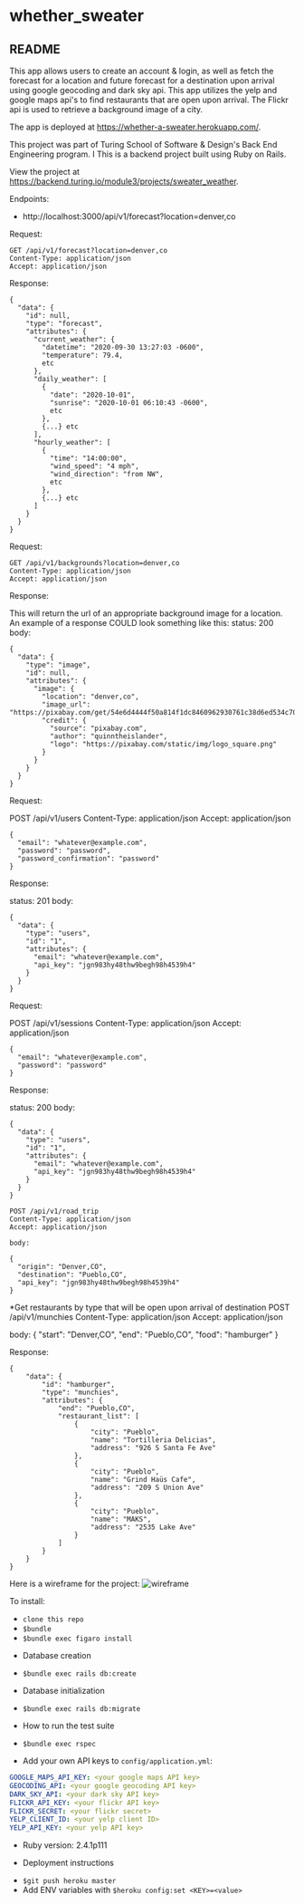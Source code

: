 # whether_sweater

## README

This app allows users to create an account & login, as well as fetch the forecast for a location and future forecast for a destination upon arrival using google geocoding and dark sky api. This app utilizes the yelp and google maps api's to find restaurants that are open upon arrival. The Flickr api is used to retrieve a background image of a city.

The app is deployed at https://whether-a-sweater.herokuapp.com/.

This project was part of Turing School of Software & Design's Back End Engineering program. I This is a backend project built using Ruby on Rails.

View the project at https://backend.turing.io/module3/projects/sweater_weather.

Endpoints:
- http://localhost:3000/api/v1/forecast?location=denver,co

Request:
```
GET /api/v1/forecast?location=denver,co
Content-Type: application/json
Accept: application/json
```

Response:
```
{
  "data": {
    "id": null,
    "type": "forecast",
    "attributes": {
      "current_weather": {
        "datetime": "2020-09-30 13:27:03 -0600",
        "temperature": 79.4,
        etc
      },
      "daily_weather": [
        {
          "date": "2020-10-01",
          "sunrise": "2020-10-01 06:10:43 -0600",
          etc
        },
        {...} etc
      ],
      "hourly_weather": [
        {
          "time": "14:00:00",
          "wind_speed": "4 mph",
          "wind_direction": "from NW",
          etc
        },
        {...} etc
      ]
    }
  }
}
```

Request:
```
GET /api/v1/backgrounds?location=denver,co
Content-Type: application/json
Accept: application/json
```
Response:

This will return the url of an appropriate background image for a location.
An example of a response COULD look something like this:
status: 200
body:

```
{
  "data": {
    "type": "image",
    "id": null,
    "attributes": {
      "image": {
        "location": "denver,co",
        "image_url": "https://pixabay.com/get/54e6d4444f50a814f1dc8460962930761c38d6ed534c704c7c2878dd954dc451_640.jpg",
        "credit": {
          "source": "pixabay.com",
          "author": "quinntheislander",
          "logo": "https://pixabay.com/static/img/logo_square.png"
        }
      }
    }
  }
}
```

Request:

POST /api/v1/users
Content-Type: application/json
Accept: application/json

```
{
  "email": "whatever@example.com",
  "password": "password",
  "password_confirmation": "password"
}
```

Response:

status: 201
body:

```
{
  "data": {
    "type": "users",
    "id": "1",
    "attributes": {
      "email": "whatever@example.com",
      "api_key": "jgn983hy48thw9begh98h4539h4"
    }
  }
}
```

Request:

POST /api/v1/sessions
Content-Type: application/json
Accept: application/json
```
{
  "email": "whatever@example.com",
  "password": "password"
}
```
Response:

status: 200
body:

```
{
  "data": {
    "type": "users",
    "id": "1",
    "attributes": {
      "email": "whatever@example.com",
      "api_key": "jgn983hy48thw9begh98h4539h4"
    }
  }
}
```

```
POST /api/v1/road_trip
Content-Type: application/json
Accept: application/json

body:

{
  "origin": "Denver,CO",
  "destination": "Pueblo,CO",
  "api_key": "jgn983hy48thw9begh98h4539h4"
}
```

*Get restaurants by type that will be open upon arrival of destination
POST /api/v1/munchies
Content-Type: application/json
Accept: application/json

body:
{
  "start": "Denver,CO",
  "end": "Pueblo,CO",
  "food": "hamburger"
}

Response:
```
{
    "data": {
        "id": "hamburger",
        "type": "munchies",
        "attributes": {
            "end": "Pueblo,CO",
            "restaurant_list": [
                {
                    "city": "Pueblo",
                    "name": "Tortilleria Delicias",
                    "address": "926 S Santa Fe Ave"
                },
                {
                    "city": "Pueblo",
                    "name": "Grind Haüs Cafe",
                    "address": "209 S Union Ave"
                },
                {
                    "city": "Pueblo",
                    "name": "MAKS",
                    "address": "2535 Lake Ave"
                }
            ]
        }
    }
}
```

Here is a wireframe for the project:
![wireframe](./public/weather_frame.png)

To install: 
 - `clone this repo`
 - `$bundle`
 - `$bundle exec figaro install`
 
 * Database creation
 - `$bundle exec rails db:create`

* Database initialization
 - `$bundle exec rails db:migrate`

* How to run the test suite
 - `$bundle exec rspec`
 
 - Add your own API keys to `config/application.yml`:
 ```yml
GOOGLE_MAPS_API_KEY: <your google maps API key>
GEOCODING_API: <your google geocoding API key>
DARK_SKY_API: <your dark sky API key>
FLICKR_API_KEY: <your flickr API key>
FLICKR_SECRET: <your flickr secret>
YELP_CLIENT_ID: <your yelp client ID>
YELP_API_KEY: <your yelp API key>
 ```

* Ruby version: 2.4.1p111

* Deployment instructions
 - `$git push heroku master`
 - Add ENV variables with `$heroku config:set <KEY>=<value>`



